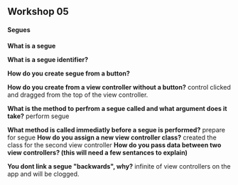 ## Workshop 05

#### Segues

**What is a segue**

**What is a segue identifier?**

**How do you create segue from a button?**

**How do you create from a view controller without a button?**
control clicked and dragged from the top of the view controller.

**What is the method to perfrom a segue called and what argument does it take?**
perform segue

**What method is called immediatly before a segue is performed?**
prepare for segue
**How do you assign a new view controller class?**
created the class for the second view controller
**How do you pass data between two view controllers? (this will need a few sentances to explain)**

**You dont link a segue "backwards", why?**
infinite of view controllers on the app and will be clogged.







